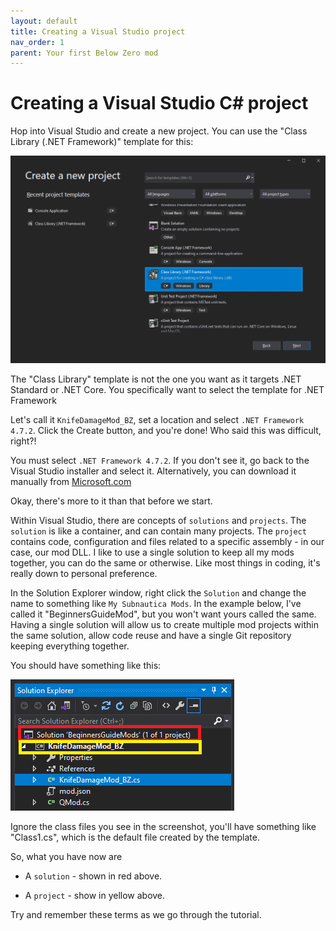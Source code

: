 ```yaml
---
layout: default
title: Creating a Visual Studio project
nav_order: 1
parent: Your first Below Zero mod
---
```


# Creating a Visual Studio C# project

Hop into Visual Studio and create a new project. You can use the "Class Library (.NET Framework)" template for this:

![](.\media\classlibrarytemplate.png)

The "Class Library" template is not the one you want as it targets .NET Standard or .NET Core. You specifically want to select the template for .NET Framework

Let's call it `KnifeDamageMod_BZ`, set a location and select `.NET Framework 4.7.2`. Click the Create button, and you're done! Who said this was difficult, right?!

You must select `.NET Framework 4.7.2`. If you don't see it, go back to the Visual Studio installer and select it. Alternatively, you can download it manually from [Microsoft.com](https://dotnet.microsoft.com/download/visual-studio-sdks)

Okay, there's more to it than that before we start.

Within Visual Studio, there are concepts of `solutions` and `projects`. The `solution` is like a container, and can contain many projects. The `project` contains code, configuration and files related to a specific assembly - in our case, our mod DLL. I like to use a single solution to keep all my mods together, you can do the same or otherwise. Like most things in coding, it's really down to personal preference.

In the Solution Explorer window, right click the `Solution` and change the name to something like `My Subnautica Mods`. In the example below, I've called it "BeginnersGuideMod", but you won't want yours called the same. Having a single solution will allow us to create multiple mod projects within the same solution, allow code reuse and have a single Git repository keeping everything together.

You should have something like this:

![](.\media\newprojectsolutionexplorer.png)

Ignore the class files you see in the screenshot, you'll have something like "Class1.cs", which is the default file created by the template.

So, what you have now are

- A `solution` - shown in red above.

- A `project` - show in yellow above.


Try and remember these terms as we go through the tutorial.
